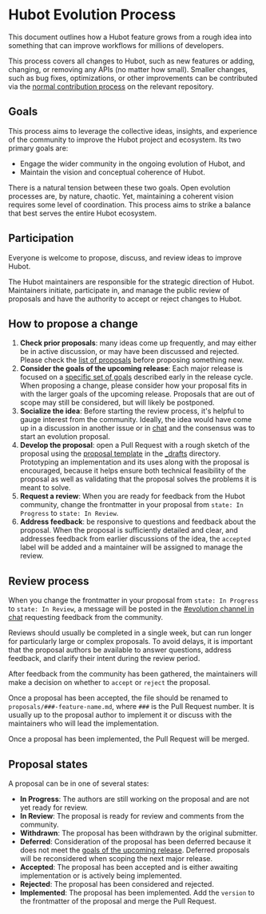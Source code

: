 # Hubot Evolution Process

[all-proposals]: https://github.com/hubotio/evolution/projects/1
[chat]: https://hubot-slackin.herokuapp.com/

This document outlines how a Hubot feature grows from a rough idea into something that can improve workflows for millions of developers.

This process covers all changes to Hubot, such as new features or adding, changing, or removing any APIs (no matter how small). Smaller changes, such as bug fixes, optimizations, or other improvements can be contributed via the [normal contribution process](https://github/github/hubot/blob/master/CONTRIBUTING.md) on the relevant repository.

## Goals

This process aims to leverage the collective ideas, insights, and experience of the community to improve the Hubot project and ecosystem. Its two primary goals are:

* Engage the wider community in the ongoing evolution of Hubot, and
* Maintain the vision and conceptual coherence of Hubot.

There is a natural tension between these two goals. Open evolution processes are, by nature, chaotic. Yet, maintaining a coherent vision requires some level of coordination. This process aims to strike a balance that best serves the entire Hubot ecosystem.

## Participation

Everyone is welcome to propose, discuss, and review ideas to improve Hubot.

The Hubot maintainers are responsible for the strategic direction of Hubot. Maintainers initiate, participate in, and manage the public review of proposals and have the authority to accept or reject changes to Hubot.

## How to propose a change

1. **Check prior proposals**: many ideas come up frequently, and may either be in active discussion, or may have been discussed and rejected. Please check the [list of proposals][all-proposals] before proposing something new.
1. **Consider the goals of the upcoming release**: Each major release is focused on a [specific set of goals](README.md) described early in the release cycle. When proposing a change, please consider how your proposal fits in with the larger goals of the upcoming release. Proposals that are out of scope may still be considered, but will likely be postponed.
1. **Socialize the idea**: Before starting the review process, it's helpful to gauge interest from the community. Ideally, the idea would have come up in a discussion in another issue or in [chat][] and the consensus was to start an evolution proposal.
1. **Develop the proposal**: open a Pull Request with a rough sketch of the proposal using the [proposal template](template.md) in the [_drafts](https://github.com/hubotio/evolution/new/master/_drafts) directory. Prototyping an implementation and its uses along with the proposal is encouraged, because it helps ensure both technical feasibility of the proposal as well as validating that the proposal solves the problems it is meant to solve.
1. **Request a review**: When you are ready for feedback from the Hubot community, change the frontmatter in your proposal from `state: In Progress` to `state: In Review`.
1. **Address feedback**: be responsive to questions and feedback about the proposal. When the proposal is sufficiently detailed and clear, and addresses feedback from earlier discussions of the idea, the `accepted` label will be added and a maintainer will be assigned to manage the review.

## Review process

When you change the frontmatter in your proposal from `state: In Progress` to `state: In Review`, a message will be posted in the [#evolution channel in chat][chat] requesting feedback from the community.

Reviews should usually be completed in a single week, but can run longer for particularly large or complex proposals. To avoid delays, it is important that the proposal authors be available to answer questions, address feedback, and clarify their intent during the review period.

After feedback from the community has been gathered, the maintainers will make a decision on whether to `accept` or `reject` the proposal.

Once a proposal has been accepted, the file should be renamed to `proposals/###-feature-name.md`, where `###` is the Pull Request number. It is usually up to the proposal author to implement it or discuss with the maintainers who will lead the implementation.

Once a proposal has been implemented, the Pull Request will be merged.

## Proposal states

A proposal can be in one of several states:

* **In Progress**: The authors are still working on the proposal and are not yet ready for review.
* **In Review**: The proposal is ready for review and comments from the community.
* **Withdrawn**: The proposal has been withdrawn by the original submitter.
* **Deferred**: Consideration of the proposal has been deferred because it does not meet the [goals of the upcoming release](README.md). Deferred proposals will be reconsidered when scoping the next major release.
* **Accepted**: The proposal has been accepted and is either awaiting implementation or is actively being implemented.
* **Rejected**: The proposal has been considered and rejected.
* **Implemented**: The proposal has been implemented. Add the `version` to the frontmatter of the proposal and merge the Pull Request.
